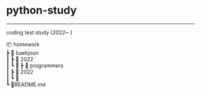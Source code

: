 # python-study
---
coding test study (2022~ )

📦 homework  
┣ 📂 baekjoon   
┃ ┣ 📂 2022    
┃ ┗ 📂 
┣ 📂 programmers  
┃ ┣ 📂 2022  
┃ ┗ 📂  
┗ 📜README.md  
